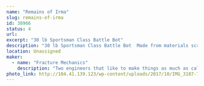 ```yaml
---
name: "Remains of Irma"
slug: remains-of-irma
id: 38966
status: 4
url: 
excerpt: "30 lb Sportsman Class Battle Bot"
description: "30 lb Sportsman Class Battle Bot  Made from materials scrounged from remnants of Hurricane Irma."
location: Unassigned
maker:
  - name: "Fracture Mechanics"
    description: "Two engineers that like to make things as much as calculate things"
photo_link: http://104.41.139.123/wp-content/uploads/2017/10/IMG_3187-768x1024.jpg
---
```

